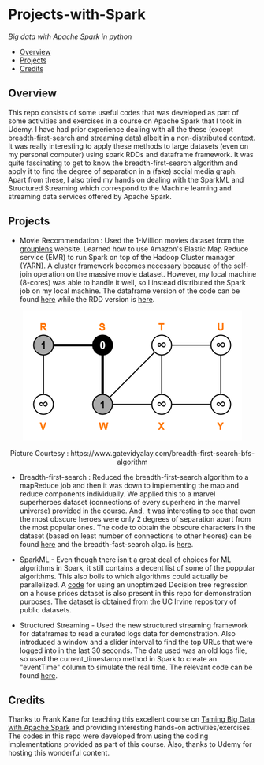 # Projects-with-Spark

_Big data with Apache Spark in python_

- [Overview](#overview)
- [Projects](#projects)
- [Credits](#credits)


## Overview

This repo consists of some useful codes that was developed as part of some activities and exercises in a course on Apache Spark that I took in Udemy. I have had prior experience dealing with all the these (except breadth-first-search and streaming data) albeit in a non-distributed context. It was really interesting to apply these methods to large datasets (even on my personal computer) using spark RDDs and dataframe framework. It was quite fascinating to get to know the breadth-first-search algorithm and apply it to find the degree of separation in a (fake) social media graph. Apart from these, I also tried my hands on dealing with the SparkML and Structured Streaming which correspond to the Machine learning and streaming data services offered by Apache Spark.   


## Projects

- Movie Recommendation : Used the 1-Million movies dataset from the [grouplens](https://grouplens.org/datasets/movielens/) website. Learned how to use Amazon's Elastic Map Reduce service (EMR) to run Spark on top of the Hadoop Cluster manager (YARN). A cluster framework becomes necessary because of the self-join operation on the massive movie dataset. However, my local machine (8-cores) was able to handle it well, so I instead distributed the Spark job on my local machine. The dataframe version of the code can be found [here](https://github.com/jyotisman-ds/Projects-with-Spark/blob/main/movie-similarities-dataframe.py) while the RDD version is [here](https://github.com/jyotisman-ds/Projects-with-Spark/blob/main/movie-similarities-1m.py).


<p align="center">
  <img src="https://github.com/jyotisman-ds/Projects-with-Spark/blob/main/bfs.png">
</p>

<p align="center">
Picture Courtesy : https://www.gatevidyalay.com/breadth-first-search-bfs-algorithm
</p>

- Breadth-first-search : Reduced the breadth-first-search algorithm to a mapReduce job and then it was down to implementing the map and reduce components individually. We applied this to a marvel superheroes dataset (connections of every superhero in the marvel universe) provided in the course. And, it was interesting to see that even the most obscure heroes were only 2 degrees of separation apart from the most popular ones. The code to obtain the obscure characters in the dataset (based on least number of connections to other heores) can be found [here](https://github.com/jyotisman-ds/Projects-with-Spark/blob/main/ObsureSuperheroes.py) and the breadth-fast-search algo. is [here](https://github.com/jyotisman-ds/Projects-with-Spark/blob/main/degrees-of-separation.py).


- SparkML - Even though there isn't a great deal of choices for ML algorithms in Spark, it still contains a decent list of some of the poppular algorithms. This also boils to which algorithms could actually be parallelized. A [code](https://github.com/jyotisman-ds/Projects-with-Spark/blob/main/Houseprices_DecisionTree.py) for using an unoptimized Decision tree regression on a house prices dataset is also present in this repo for demonstration purposes. The dataset is obtained from the UC Irvine repository of public datasets.

- Structured Streaming - Used the new structured streaming framework for dataframes to read a curated logs data for demonstration. Also introduced a window and a slider interval to find the top URLs that were logged into in the last 30 seconds. The data used was an old logs file, so used the current_timestamp method in Spark to create an "eventTime" column to simulate the real time. The relevant code can be found [here](https://github.com/jyotisman-ds/Projects-with-Spark/blob/main/Str_Streaming_accessLogs.py).



## Credits

Thanks to Frank Kane for teaching this excellent course on [Taming Big Data with Apache Spark](https://www.udemy.com/course/taming-big-data-with-apache-spark-hands-on/) and providing interesting hands-on activities/exercises. The codes in this repo were developed from using the coding implementations provided as part of this course. Also, thanks to Udemy for hosting this wonderful content.
